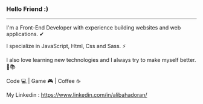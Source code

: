### Hello Friend :)
------------------------------------

I'm a Front-End Developer with experience building websites and web applications. ✔

I specialize in JavaScript, Html, Css and Sass. ⚡

I also love learning new technologies and I always try to make myself better. 💪📚

Code 💻 |
Game 🎮 |
Coffee ☕️

My Linkedin :
https://www.linkedin.com/in/alibahadoran/
